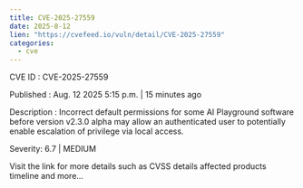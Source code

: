 ```yaml
--- 
title: CVE-2025-27559
date: 2025-8-12
lien: "https://cvefeed.io/vuln/detail/CVE-2025-27559"
categories:
  - cve
---
```


CVE ID : CVE-2025-27559

Published :  Aug. 12
2025
5:15 p.m. | 15 minutes ago

Description : Incorrect default permissions for some AI Playground software before version v2.3.0 alpha may allow an authenticated user to potentially enable escalation of privilege via local access.

Severity: 6.7 | MEDIUM

Visit the link for more details
such as CVSS details
affected products
timeline
and more...
